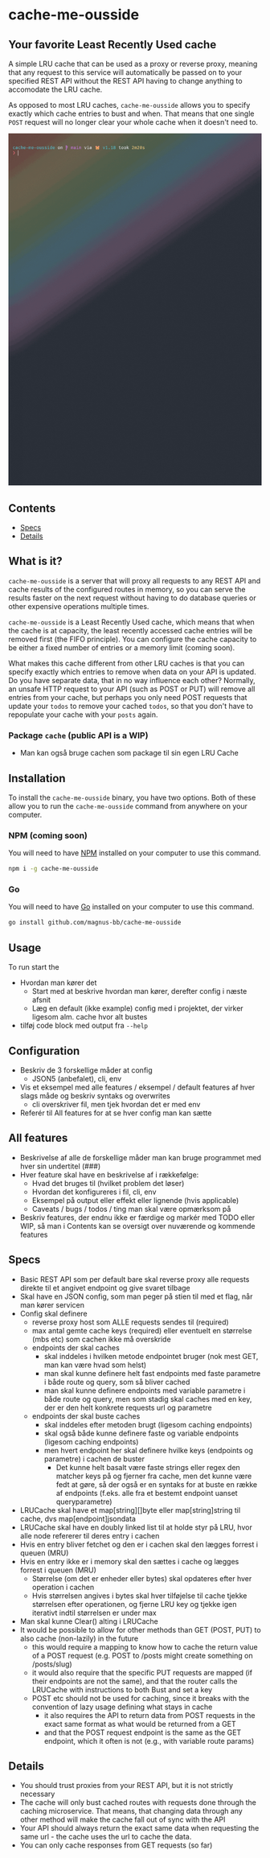 # cache-me-ousside
## Your favorite Least Recently Used cache
A simple LRU cache that can be used as a proxy or reverse proxy, meaning that any request to this service will automatically be passed on to your specified REST API without the REST API having to change anything to accomodate the LRU cache.

As opposed to most LRU caches, `cache-me-ousside` allows you to specify exactly which cache entries to bust and when. That means that one single `POST` request will no longer clear your whole cache when it doesn't need to.

![cache-me-ousside demo](img/cache-me-ousside.gif)

## Contents
- [Specs](#specs)
- [Details](#details)

## What is it?
`cache-me-ousside` is a server that will proxy all requests to any REST API and cache results of the configured routes in memory, so you can serve the results faster on the next request without having to do database queries or other expensive operations multiple times.

`cache-me-ousside` is a Least Recently Used cache, which means that when the cache is at capacity, the least recently accessed cache entries will be removed first (the FIFO principle). You can configure the cache capacity to be either a fixed number of entries or a memory limit (coming soon).

What makes this cache different from other LRU caches is that you can specify exactly which entries to remove when data on your API is updated. Do you have separate data, that in no way influence each other? Normally, an unsafe HTTP request to your API (such as POST or PUT) will remove all entries from your cache, but perhaps you only need POST requests that update your `todos` to remove your cached `todos`, so that you don't have to repopulate your cache with your `posts` again. 

### Package `cache` (public API is a WIP)
* Man kan også bruge cachen som package til sin egen LRU Cache


## Installation
To install the `cache-me-ousside` binary, you have two options. Both of these allow you to run the `cache-me-ousside` command from anywhere on your computer.

### NPM (coming soon)
You will need to have [NPM](https://www.npmjs.com/package/npm "NPM package") installed on your computer to use this command.

```sh
npm i -g cache-me-ousside
```

### Go
You will need to have [Go](https://go.dev/dl/ "Go download page") installed on your computer to use this command.

```sh
go install github.com/magnus-bb/cache-me-ousside
```

## Usage
To run start the 

* Hvordan man kører det
  * Start med at beskrive hvordan man kører, derefter config i næste afsnit
  * Læg en default (ikke example) config med i projektet, der virker ligesom alm. cache hvor alt bustes
* tilføj code block med output fra `--help`

## Configuration
* Beskriv de 3 forskellige måder at config
  * JSON5 (anbefalet), cli, env
* Vis et eksempel med alle features / eksempel / default features af hver slags måde og beskriv syntaks og overwrites
  * cli overskriver fil, men tjek hvordan det er med env
* Referér til All features for at se hver config man kan sætte

## All features
* Beskrivelse af alle de forskellige måder man kan bruge programmet med hver sin undertitel (###)
* Hver feature skal have en beskrivelse af i rækkefølge:
  * Hvad det bruges til (hvilket problem det løser)
  * Hvordan det konfigureres i fil, cli, env
  * Eksempel på output eller effekt eller lignende (hvis applicable)
  * Caveats / bugs / todos / ting man skal være opmærksom på
* Beskriv features, der endnu ikke er færdige og markér med TODO eller WIP, så man i Contents kan se oversigt over nuværende og kommende features


## Specs
* Basic REST API som per default bare skal reverse proxy alle requests direkte til et angivet endpoint og give svaret tilbage
* Skal have en JSON config, som man peger på stien til med et flag, når man kører servicen
* Config skal definere
  * reverse proxy host som ALLE requests sendes til (required)
  * max antal gemte cache keys (required) eller eventuelt en størrelse (mbs etc) som cachen ikke må overskride
  * endpoints der skal caches
    * skal inddeles i hvilken metode endpointet bruger (nok mest GET, man kan være hvad som helst)
    * man skal kunne definere helt fast endpoints med faste parametre i både route og query, som så bliver cached
    * man skal kunne definere endpoints med variable parametre i både route og query, men som stadig skal caches med en key, der er den helt konkrete requests url og parametre
  * endpoints der skal buste caches
    * skal inddeles efter metoden brugt (ligesom caching endpoints)
    * skal også både kunne definere faste og variable endpoints (ligesom caching endpoints)
    * men hvert endpoint her skal definere hvilke keys (endpoints og parametre) i cachen de buster
      * Det kunne helt basalt være faste strings eller regex den matcher keys på og fjerner fra cache, men det kunne være fedt at gøre, så der også er en syntaks for at buste en række af endpoints (f.eks. alle fra et bestemt endpoint uanset queryparametre) 
* LRUCache skal have et map[string][]byte eller map[string]string til cache, dvs map[endpoint]jsondata
* LRUCache skal have en doubly linked list til at holde styr på LRU, hvor alle node refererer til deres entry i cachen
* Hvis en entry bliver fetchet og den er i cachen skal den lægges forrest i queuen (MRU)
* Hvis en entry ikke er i memory skal den sættes i cache og lægges forrest i queuen (MRU)
  * Størrelse (om det er enheder eller bytes) skal opdateres efter hver operation i cachen
  * Hvis størrelsen angives i bytes skal hver tilføjelse til cache tjekke størrelsen efter operationen, og fjerne LRU key og tjekke igen iterativt indtil størrelsen er under max
* Man skal kunne Clear() alting i LRUCache
* It would be possible to allow for other methods than GET (POST, PUT) to also cache (non-lazily) in the future
  * this would require a mapping to know how to cache the return value of a POST request (e.g. POST to /posts might create something on /posts/slug)
  * it would also require that the specific PUT requests are mapped (if their endpoints are not the same), and that the router calls the LRUCache with instructions to both Bust and set a key
  * POST etc should not be used for caching, since it breaks with the convention of lazy usage defining what stays in cache
    * it also requires the API to return data from POST requests in the exact same format as what would be returned from a GET
    * and that the POST request endpoint is the same as the GET endpoint, which it often is not (e.g., with variable route params)


## Details
* You should trust proxies from your REST API, but it is not strictly necessary
* The cache will only bust cached routes with requests done through the caching microservice. That means, that changing data through any other method will make the cache fall out of sync with the API
* Your API should always return the exact same data when requesting the same url - the cache uses the url to cache the data.
* You can only cache responses from GET requests (so far)


